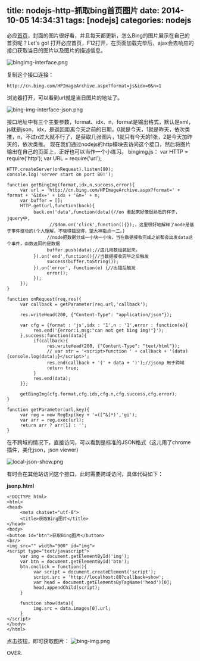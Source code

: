 title: nodejs-http-抓取bing首页图片
date: 2014-10-05 14:34:31
tags: [nodejs]
categories: nodejs 
---
必应[首页](http://bing.com)，封面的图片很好看，并且每天都更新，怎么Bing的图片展示在自己的首页呢？Let's go!
打开必应首页，F12打开，在页面加载完毕后，ajax会去响应的接口获取当日的图片以及图片的描述信息。

![bingimg-interface.png](http://icaifeimg.qiniudn.com/bingimg-interface.png)

复制这个接口连接：
	
	http://cn.bing.com/HPImageArchive.aspx?format=js&idx=0&n=1

浏览器打开，可以看到url就是当日图片的地址了。
<!--more-->
![bing-img-interface-json.png](http://icaifeimg.qiniudn.com/bing-img-interface-json.png)

接口地址中有三个主要参数，format、idx、n，format是输出格式，默认是xml，js就是json，idx，是返回距离今天之前的日期，0就是今天，1就是昨天，依次类推，n，不过n过大就不行了，是获取几张图片，1就只有今天的1张，2是今天加昨天的，依次类推。
现在我们通过nodejs的http模块去访问这个接口，然后将图片输出在自己的页面上，正好也可以当作一个小练习。
bingimg.js：
	var HTTP = require('http');
	var URL = require('url');
	
	HTTP.createServer(onRequest).listen(80);
	console.log('server start on port 80!');
	
	function getBingImg(format,idx,n,success,error){
	     var url = 'http://cn.bing.com/HPImageArchive.aspx?format=' + format + '&idx=' + idx + '&n=' + n;
	     var buffer = [];
	     HTTP.get(url,function(back){
	          back.on('data',function(data){//on 看起来好像很熟悉的样子，jquery中,
					//$dom.on('click',function(){});，这里很好地解释了node是基于事件驱动的(个人理解，不晓得错没得，望大神指点一二。)
	               //node把数据分成一小块一小块，当在数据接收完成之前都会出发data这个事件，函数返回的是数据
	               buffer.push(data);//这儿用数组装起来。
	          }).on('end',function(){//当数据接收完毕之后触发
	               success(buffer.toString());
	          }).on('error', function(e) {//出错后触发
	               error();
	          });
	     });
	}

	function onRequest(req,res){
	     var callback = getParameter(req.url,'callback');
	
	     res.writeHead(200, {"Content-Type": "application/json"});
	    
	     var cfg = {format : 'js',idx : '1',n : '1',error : function(e){
	          res.end('{error:1,msg:"can not get bing img!"}');
	     },success:function(data){
	          if(callback){
	               res.writeHead(200, {"Content-Type": "text/html"});
	               // var str = '<script>function ' + callback + '(data){console.log(data);}</script>';
	               res.end(callback + '(' + data + ')');//jsonp 用于跨域
	               return true;
	          }
	          res.end(data);
	     }};
	
	     getBingImg(cfg.format,cfg.idx,cfg.n,cfg.success,cfg.error);
	}
	
	function getParameter(url,key){
	     var reg = new RegExp(key + '=([^&]*)','gi');
	     var arr = reg.exec(url);
	     return arr ? arr[1] : '';
	}

在不跨域的情况下，直接访问，可以看到是标准的JSON格式（这儿用了chrome插件，美化json，json viewer）

![local-json-show.png](http://icaifeimg.qiniudn.com/local-json-show.png)

有时会在其他站访问这个接口，此时需要跨域访问，具体代码如下：

**jsonp.html**

	<!DOCTYPE html>
	<html>
	<head>
	     <meta chatset="utf-8">
	     <title>获取Bing图片</title>
	</head>
	<body>
	<button id="btn">获取Bing图片</button>
	<br/>
	<img src="" width="900" id="img">
	<script type="text/javascript">
	     var img = document.getElementById('img');
	     var btn = document.getElementById('btn');
	     btn.onclick = function(){
	          var script = document.createElement('script');
	          script.src = 'http://localhost:80?callback=show';
	          var head = document.getElementsByTagName('head')[0];
	          head.appendChild(script);
	     }
	
	     function show(data){
	          img.src = data.images[0].url;
	     }
	</script>
	</body>
	</html>
点击按钮，即可获取图片：
![bing-img.png](http://icaifeimg.qiniudn.com/bing-img.png)

OVER.